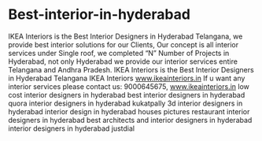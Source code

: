 # Best-interior-in-hyderabad
IKEA Interiors is the Best Interior Designers in Hyderabad Telangana, we provide best interior solutions for our Clients,  Our concept is all interior services under Single roof, we completed “N” Number of Projects in Hyderabad, not only Hyderabad we provide our interior services entire Telangana and Andhra Pradesh. IKEA Interiors is the Best Interior Designers in Hyderabad Telangana IKEA Interiors www.ikeainteriors.in  If u want any interior services please contact us:  9000645675, www.ikeainteriors.in  low cost interior designers in hyderabad best interior designers in hyderabad quora interior designers in hyderabad kukatpally 3d interior designers in hyderabad interior design in hyderabad houses pictures restaurant interior designers in hyderabad best architects and interior designers in hyderabad interior designers in hyderabad justdial
